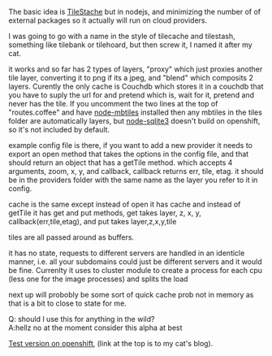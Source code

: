 The basic idea is [TileStache](http://tilestache.org/) but in nodejs, and minimizing the number of of external packages so it actually will run on cloud providers.

I was going to go with a name in the style of tilecache and tilestash, something like tilebank or tilehoard, but then screw it, I named it after my cat. 

it works and so far has 2 types of layers, "proxy" which just proxies another tile layer, converting it to png if its a jpeg, and "blend" which composits 2 layers. Curently the only cache is Couchdb which stores it in a couchdb that you have to suply the url for and pretend which is, wait for it, pretend and never has the tile. If you uncomment the two lines at the top of "routes.coffee" and have [node-mbtiles](https://github.com/mapbox/node-mbtiles) installed then any mbtiles in the tiles folder are automatically layers, but [node-sqlite3](https://github.com/developmentseed/node-sqlite3) doesn't build on openshift, so it's not included by default.

example config file is there, if you want to add a new provider it needs to export an open method that takes the options in the config file, and that should return an object that has a getTile method. which accepts 4 arguments, zoom, x, y, and callback, callback returns err, tile, etag. it should be in the providers folder with the same name as the layer you refer to it in config.

cache is the same except instead of open it has cache and instead of getTile it has get and put methods, get takes layer, z, x, y, callback(err,tile,etag), and put takes layer,z,x,y,tile

tiles are all passed around as buffers. 

it has no state, requests to different servers are handled in an identicle manner, i.e. all your subdomains could just be different servers and it would be fine. Currenlty it uses to cluster module to create a process for each cpu (less one for the image processes)  and splits the load

next up will probobly be some sort of quick cache prob not in memory as that is a bit to close to state for me.

Q: should I use this for anything in the wild?  
A:hellz no at the moment consider this alpha at best

[Test version on openshift](http://tiles.aa.am/stamenRoads/preview), (link at the top is to my cat's blog).